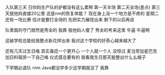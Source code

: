 入队第三天 日你妈生产队的驴都没有这么累啊 第一天半场 第二天全场(差点) 第三天就他妈直接20公里 这是nm的恢复体能？ 现在身上没一个地方是不疼的 星期二还有一场比赛 估计是要打全场的 先把实力展现出来 剩下的以后再说 

队里面的守门居然是秀全的 我靠 我他妈人傻了 秀全的考来这里 牛逼 牛逼啊

这破学校总能给我整点新花样出来 我对这个学校的好奇心越来越大了 

还有几天过生日咯 其实毒捻一个更开心 一个人就一个人 没惊过 麦当劳加星巴克加日料犒劳一下自己咯 仪式感总要有的 我看我生日那天能整出什么幺蛾子

下学期必退队  rnm Java都没学多少这学期就没了 我靠
